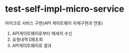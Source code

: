 # test-self-impl-micro-service

마이크로 서비스 구현(API 게이트웨이 자체구현과 연동)
1. API게이트웨이로부터 메세지 수신
2. 요청내역 DB조회
3. API게이트웨이로 결과 
